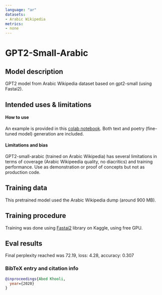 ```yaml
---
language: "ar"
datasets:
- Arabic Wikipedia
metrics:
- none
---
```


# GPT2-Small-Arabic

## Model description

GPT2 model from Arabic Wikipedia dataset based on gpt2-small (using Fastai2).

## Intended uses & limitations

#### How to use

An example is provided in this [colab notebook](https://colab.research.google.com/drive/1mRl7c-5v-Klx27EEAEOAbrfkustL4g7a?usp=sharing). 
Both text and poetry (fine-tuned model) generation are included.

#### Limitations and bias

GPT2-small-arabic (trained on Arabic Wikipedia) has several limitations in terms of coverage (Arabic Wikipeedia quality, no diacritics) and training performance. 
Use as demonstration or proof of concepts but not as production code.

## Training data

This pretrained model used the Arabic Wikipedia dump (around 900 MB). 

## Training procedure

Training was done using [Fastai2](https://github.com/fastai/fastai2/) library on Kaggle, using free GPU.

## Eval results 
Final perplexity reached was 72.19,  loss: 4.28, accuracy: 0.307

### BibTeX entry and citation info

```bibtex
@inproceedings{Abed Khooli,
  year={2020}
}
```

